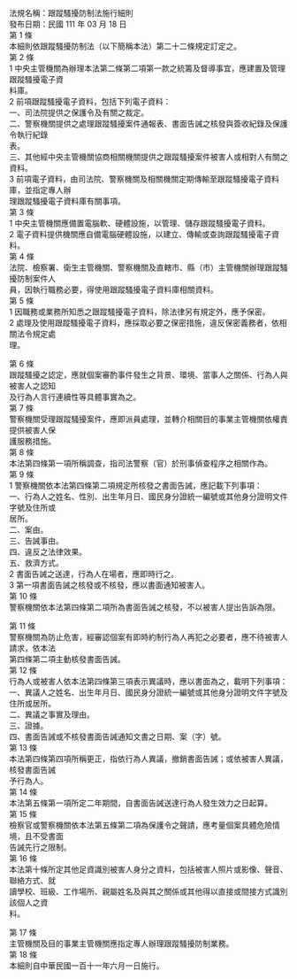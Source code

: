 法規名稱：跟蹤騷擾防制法施行細則  
發布日期：民國 111 年 03 月 18 日  
第 1 條  
本細則依跟蹤騷擾防制法（以下簡稱本法）第二十二條規定訂定之。  
第 2 條  
1 中央主管機關為辦理本法第二條第二項第一款之統籌及督導事宜，應建置及管理跟蹤騷擾電子資  
料庫。  
2 前項跟蹤騷擾電子資料，包括下列電子資料：  
一、司法院提供之保護令及有關之裁定。  
二、警察機關提供之處理跟蹤騷擾案件通報表、書面告誡之核發與簽收紀錄及保護令執行紀錄  
表。  
三、其他經中央主管機關協商相關機關提供之跟蹤騷擾案件被害人或相對人有關之資料。  
3 前項電子資料，由司法院、警察機關及相關機關定期傳輸至跟蹤騷擾電子資料庫，並指定專人辦  
理跟蹤騷擾電子資料庫有關事項。  
第 3 條  
1 中央主管機關應備置電腦軟、硬體設施，以管理、儲存跟蹤騷擾電子資料。  
2 電子資料提供機關應自備電腦硬體設施，以建立、傳輸或查詢跟蹤騷擾電子資料。  
第 4 條  
法院、檢察署、衛生主管機關、警察機關及直轄市、縣（市）主管機關辦理跟蹤騷擾防制案件人  
員，因執行職務必要，得使用跟蹤騷擾電子資料庫相關資料。  
第 5 條  
1 因職務或業務所知悉之跟蹤騷擾電子資料，除法律另有規定外，應予保密。  
2 處理及使用跟蹤騷擾電子資料，應採取必要之保密措施，違反保密義務者，依相關法令規定處  
理。  


第 6 條  
跟蹤騷擾之認定，應就個案審酌事件發生之背景、環境、當事人之關係、行為人與被害人之認知  
及行為人言行連續性等具體事實為之。  
第 7 條  
警察機關受理跟蹤騷擾案件，應即派員處理，並轉介相關目的事業主管機關依權責提供被害人保  
護服務措施。  
第 8 條  
本法第四條第一項所稱調查，指司法警察（官）於刑事偵查程序之相關作為。  
第 9 條  
1 警察機關依本法第四條第二項規定所核發之書面告誡，應記載下列事項：  
一、行為人之姓名、性別、出生年月日、國民身分證統一編號或其他身分證明文件字號及住所或  
居所。  
二、案由。  
三、告誡事由。  
四、違反之法律效果。  
五、救濟方式。  
2 書面告誡之送達，行為人在場者，應即時行之。  
3 第一項書面告誡之核發或不核發，應以書面通知被害人。  
第 10 條  
警察機關依本法第四條第二項所為書面告誡之核發，不以被害人提出告訴為限。  


第 11 條  
警察機關為防止危害，經審認個案有即時約制行為人再犯之必要者，應不待被害人請求，依本法  
第四條第二項主動核發書面告誡。  
第 12 條  
行為人或被害人依本法第四條第三項表示異議時，應以書面為之，載明下列事項：  
一、異議人之姓名、出生年月日、國民身分證統一編號或其他身分證明文件字號及住所或居所。  
二、異議之事實及理由。  
三、證據。  
四、書面告誡或不核發書面告誡通知文書之日期、案（字）號。  
第 13 條  
本法第四條第四項所稱更正，指依行為人異議，撤銷書面告誡；或依被害人異議，核發書面告誡  
予行為人。  
第 14 條  
本法第五條第一項所定二年期間，自書面告誡送達行為人發生效力之日起算。  
第 15 條  
檢察官或警察機關依本法第五條第二項為保護令之聲請，應考量個案具體危險情境，且不受書面  
告誡先行之限制。  
第 16 條  
本法第十條所定其他足資識別被害人身分之資料，包括被害人照片或影像、聲音、聯絡方式、就  
讀學校、班級、工作場所、親屬姓名及與其之關係或其他得以直接或間接方式識別該個人之資  
料。  


第 17 條  
主管機關及目的事業主管機關應指定專人辦理跟蹤騷擾防制業務。  
第 18 條  
本細則自中華民國一百十一年六月一日施行。  


